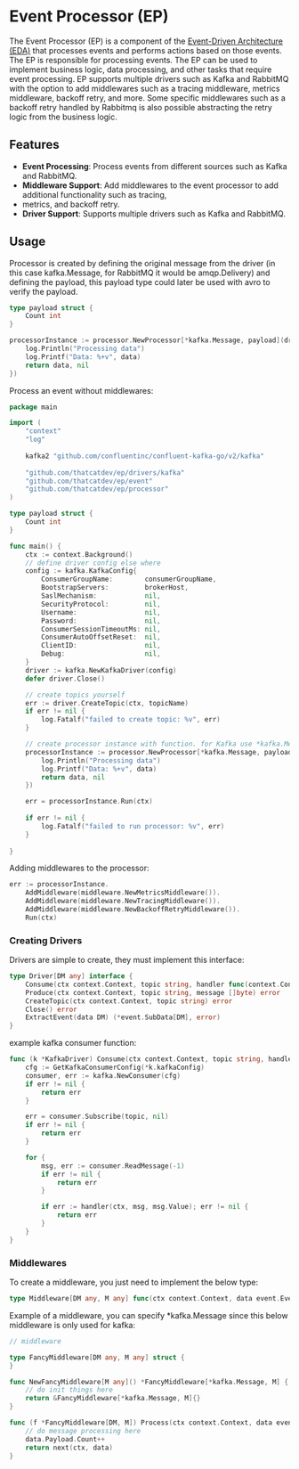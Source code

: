 # Event Processor (EP)

The Event Processor (EP) is a component of the [Event-Driven Architecture (EDA)](https://en.wikipedia.org/wiki/Event-driven_architecture)
that processes events and performs actions based on those events. The EP is responsible for processing events. The EP 
can be used to implement business logic, data processing, and other tasks that require event processing. EP supports
multiple drivers such as Kafka and RabbitMQ with the option to add middlewares such as a tracing
middleware, metrics middleware, backoff retry, and more. Some specific middlewares such as a backoff retry handled by
Rabbitmq is also possible abstracting the retry logic from the business logic.


## Features

- **Event Processing**: Process events from different sources such as Kafka and RabbitMQ.
- **Middleware Support**: Add middlewares to the event processor to add additional functionality such as tracing, 
- metrics, and backoff retry.
- **Driver Support**: Supports multiple drivers such as Kafka and RabbitMQ.


## Usage

Processor is created by defining the original message from the driver (in this case kafka.Message, for RabbitMQ it 
would be amqp.Delivery) and defining the payload, this payload type could later be used with avro to verify the payload.

```go
type payload struct {
    Count int
}

processorInstance := processor.NewProcessor[*kafka.Message, payload](driver, "test-topic", func(ctx context.Context, data event.Event[*kafka2.Message, payload]) (event.Event[*kafka2.Message, payload], error) {
    log.Println("Processing data")
    log.Printf("Data: %+v", data)
    return data, nil
})
```

Process an event without middlewares:

```go
package main

import (
	"context"
	"log"
    
	kafka2 "github.com/confluentinc/confluent-kafka-go/v2/kafka"
	
    "github.com/thatcatdev/ep/drivers/kafka"
    "github.com/thatcatdev/ep/event"
    "github.com/thatcatdev/ep/processor"
)

type payload struct {
	Count int
}

func main() {
	ctx := context.Background()
	// define driver config else where
	config := kafka.KafkaConfig{
		ConsumerGroupName:        consumerGroupName,
		BootstrapServers:         brokerHost,
		SaslMechanism:            nil,
		SecurityProtocol:         nil,
		Username:                 nil,
		Password:                 nil,
		ConsumerSessionTimeoutMs: nil,
		ConsumerAutoOffsetReset:  nil,
		ClientID:                 nil,
		Debug:                    nil,
	}
	driver := kafka.NewKafkaDriver(config)
	defer driver.Close()

	// create topics yourself
	err := driver.CreateTopic(ctx, topicName)
	if err != nil {
		log.Fatalf("failed to create topic: %v", err)
	}

	// create processor instance with function. for Kafka use *kafka.Message and for rabbitmq use amqp.Delivery
	processorInstance := processor.NewProcessor[*kafka.Message, payload](driver, "test-topic", func(ctx context.Context, data event.Event[*kafka2.Message, payload]) (event.Event[*kafka2.Message, payload], error) {
		log.Println("Processing data")
		log.Printf("Data: %+v", data)
		return data, nil
	})

	err = processorInstance.Run(ctx)
	
    if err != nil {
        log.Fatalf("failed to run processor: %v", err)
    }
	
}

```

Adding middlewares to the processor:

```go
err := processorInstance.
	AddMiddleware(middleware.NewMetricsMiddleware()).
    AddMiddleware(middleware.NewTracingMiddleware()).
    AddMiddleware(middleware.NewBackoffRetryMiddleware()).
    Run(ctx)
```

### Creating Drivers

Drivers are simple to create, they must implement this interface:

```go
type Driver[DM any] interface {
	Consume(ctx context.Context, topic string, handler func(context.Context, DM, []byte) error) error
	Produce(ctx context.Context, topic string, message []byte) error
	CreateTopic(ctx context.Context, topic string) error
	Close() error
	ExtractEvent(data DM) (*event.SubData[DM], error)
}
```

example kafka consumer function:

```go
func (k *KafkaDriver) Consume(ctx context.Context, topic string, handler func(context.Context, *kafka.Message, []byte) error) error {
	cfg := GetKafkaConsumerConfig(*k.kafkaConfig)
	consumer, err := kafka.NewConsumer(cfg)
	if err != nil {
		return err
	}

	err = consumer.Subscribe(topic, nil)
	if err != nil {
		return err
	}

	for {
		msg, err := consumer.ReadMessage(-1)
		if err != nil {
			return err
		}

		if err := handler(ctx, msg, msg.Value); err != nil {
			return err
		}
	}
}
```


### Middlewares

To create a middleware, you just need to implement the below type:
```go
type Middleware[DM any, M any] func(ctx context.Context, data event.Event[DM, M], next Handler[DM, M]) (*event.Event[DM, M], error)
```

Example of a middleware, you can specify *kafka.Message since this below middleware is only used for kafka:

```go
// middleware

type FancyMiddleware[DM any, M any] struct {
}

func NewFancyMiddleware[M any]() *FancyMiddleware[*kafka.Message, M] {
	// do init things here
	return &FancyMiddleware[*kafka.Message, M]{}
}

func (f *FancyMiddleware[DM, M]) Process(ctx context.Context, data event.Event[*kafka.Message, payload], next middleware.Handler[*kafka.Message, payload]) (*event.Event[*kafka.Message, payload], error) {
	// do message processing here
	data.Payload.Count++
	return next(ctx, data)
}

```